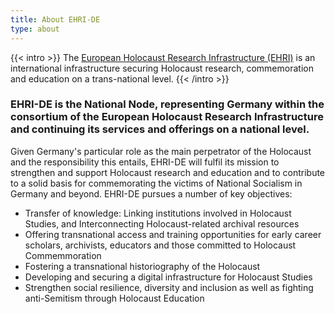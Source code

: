 ```yaml
---
title: About EHRI-DE
type: about
---
```


{{< intro >}}
The [European Holocaust Research Infrastructure (EHRI)](https://www.ehri-project.eu) is an international 
infrastructure securing Holocaust research, commemoration and education on a trans-national level. 
{{< /intro >}}

### EHRI-DE is the National Node, representing Germany within the consortium of the European Holocaust Research Infrastructure and continuing its services and offerings on a national level. 

Given Germany's particular role as the main perpetrator of the Holocaust and the responsibility this entails, EHRI-DE will fulfil its mission to strengthen and support Holocaust research and education and to contribute to a solid basis for commemorating the victims of National Socialism in Germany and beyond. EHRI-DE pursues a number of key objectives: 

* Transfer of knowledge: Linking institutions involved in Holocaust Studies, and Interconnecting Holocaust-related archival resources
* Offering transnational access and training opportunities for early career scholars, archivists, educators and those committed to Holocaust Commemmoration 
* Fostering a transnational historiography of the Holocaust 
* Developing and securing a digital infrastructure for Holocaust Studies 
* Strengthen social resilience, diversity and inclusion as well as fighting anti-Semitism through Holocaust Education 

